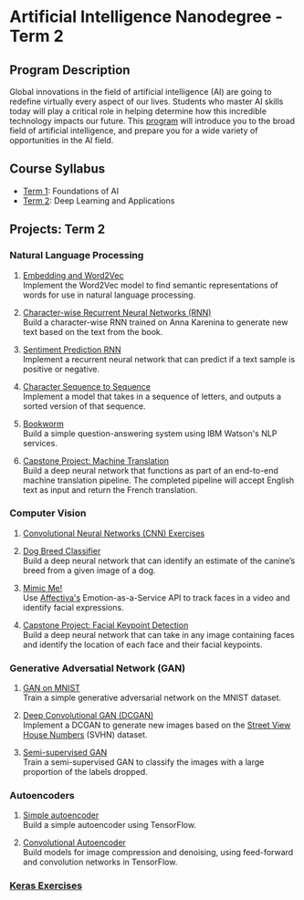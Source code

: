 # Artificial Intelligence Nanodegree - Term 2

## Program Description

Global innovations in the field of artificial intelligence (AI) are going to redefine virtually every aspect of our lives. Students who master AI skills today will play a critical role in helping determine how this incredible technology impacts our future. This [program](https://www.udacity.com/course/artificial-intelligence-nanodegree--nd889) will introduce you to the broad field of artificial intelligence, and prepare you for a wide variety of opportunities in the AI field.

## Course Syllabus
* [Term 1](https://medium.com/udacity/ai-nanodegree-program-syllabus-term-1-in-depth-80c41297acaf): Foundations of AI  
* [Term 2](https://medium.com/udacity/ai-nanodegree-program-syllabus-term-2-deep-learning-in-depth-d935197b66ec): Deep Learning and Applications  

## Projects: Term 2  
### Natural Language Processing
1. [Embedding and Word2Vec](./embeddings/Skip-Gram_word2vec.ipynb)  
Implement the Word2Vec model to find semantic representations of words for use in natural language processing.

2. [Character-wise Recurrent Neural Networks (RNN)](./intro-to-rnns)  
Build a character-wise RNN trained on Anna Karenina to generate new text based on the text from the book.  

3. [Sentiment Prediction RNN](./sentiment-rnn)  
Implement a recurrent neural network that can predict if a text sample is positive or negative.  

4. [Character Sequence to Sequence](./seq2seq/seq2seq.ipynb)  
 Implement a model that takes in a sequence of letters, and outputs a sorted version of that sequence.

5. [Bookworm](./AIND-NLP-Bookworm)  
Build a simple question-answering system using IBM Watson's NLP services.  

6. [Capstone Project: Machine Translation](./aind2-nlp-capstone)  
Build a deep neural network that functions as part of an end-to-end machine translation pipeline. The completed pipeline will accept English text as input and return the French translation.  

### Computer Vision
1. [Convolutional Neural Networks (CNN) Exercises](./aind2-cnn)  

2. [Dog Breed Classifier](./dog-project)  
Build a deep neural network that can identify an estimate of the canine’s breed from a given image of a dog.  

3. [Mimic Me!](./AIND-CV-Mimic)  
Use [Affectiva's](http://www.affectiva.com/) Emotion-as-a-Service API to track faces in a video and identify facial expressions.  

4. [Capstone Project: Facial Keypoint Detection](./AIND-CV-FacialKeypoints)  
Build a deep neural network that can take in any image containing faces and identify the location of each face and their facial keypoints.  

### Generative Adversatial Network (GAN)
1. [GAN on MNIST](./gan_mnist/Intro_to_GANs.ipynb)  
Train a simple generative adversarial network on the MNIST dataset.  

2. [Deep Convolutional GAN (DCGAN)](./dcgan-svhn/DCGAN.ipynb)  
Implement a DCGAN to generate new images based on the [Street View House Numbers](http://ufldl.stanford.edu/housenumbers/) (SVHN) dataset.  

3. [Semi-supervised GAN](./semi-supervised/semi-supervised_learning_2.ipynb)  
Train a semi-supervised GAN to classify the images with a large proportion of the labels dropped.

### Autoencoders  
1. [Simple autoencoder](./autoencoder/Simple_Autoencoder.ipynb)  
Build a simple autoencoder using TensorFlow.

2. [Convolutional Autoencoder](./autoencoder/Convolutional_Autoencoder.ipynb)  
Build models for image compression and denoising, using feed-forward and convolution networks in TensorFlow.

### [Keras Exercises](./aind2-dl)
